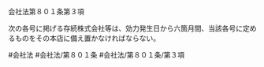 会社法第８０１条第３項

次の各号に掲げる存続株式会社等は、効力発生日から六箇月間、当該各号に定めるものをその本店に備え置かなければならない。

#会社法
#会社法/第８０１条
#会社法/第８０１条/第３項
